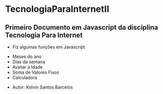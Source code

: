 # TecnologiaParaInternetII

## Primeiro Documento em Javascript da disciplina Tecnologia Para Internet

* Fiz algumas funções em Javascript
 - Meses do ano
 - Dias da semana
 - Avaliar a Idade
 - Soma de Valores Fixos
 - Calculadora

* Autor: Kelvin Santos Barcelos
